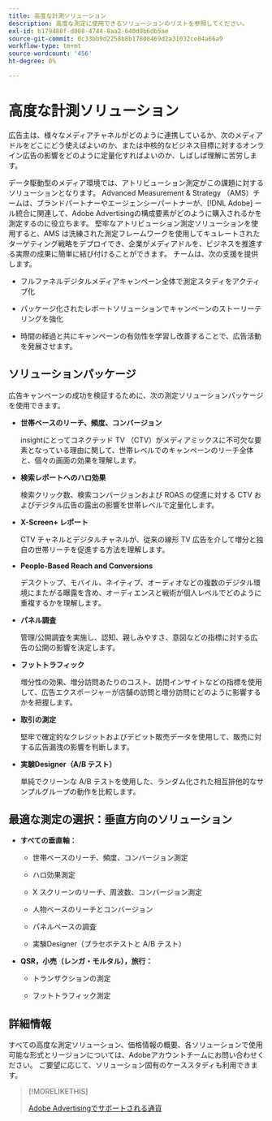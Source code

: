 ```yaml
---
title: 高度な計測ソリューション
description: 高度な測定に使用できるソリューションのリストを参照してください。
exl-id: b179488f-d008-4744-8aa2-640d0b6db5ae
source-git-commit: 0c33bb9d2258b8b17808469d2a31032ce84a66a9
workflow-type: tm+mt
source-wordcount: '456'
ht-degree: 0%

---
```


# 高度な計測ソリューション

広告主は、様々なメディアチャネルがどのように連携しているか、次のメディアドルをどこにどう使えばよいのか、または中核的なビジネス目標に対するオンライン広告の影響をどのように定量化すればよいのか、しばしば理解に苦労します。

データ駆動型のメディア環境では、アトリビューション測定がこの課題に対するソリューションとなります。 Advanced Measurement &amp; Strategy （AMS）チームは、ブランドパートナーやエージェンシーパートナーが、[!DNL Adobe] ール統合に関連して、Adobe Advertisingの構成要素がどのように購入されるかを測定するのに役立ちます。 堅牢なアトリビューション測定ソリューションを使用すると、AMS は洗練された測定フレームワークを使用してキュレートされたターゲティング戦略をデプロイでき、企業がメディアドルを、ビジネスを推進する実際の成果に簡単に結び付けることができます。 チームは、次の支援を提供します。

* フルファネルデジタルメディアキャンペーン全体で測定スタディをアクティブ化

* パッケージ化されたレポートソリューションでキャンペーンのストーリーテリングを強化

* 時間の経過と共にキャンペーンの有効性を学習し改善することで、広告活動を発展させます。

## ソリューションパッケージ

広告キャンペーンの成功を検証するために、次の測定ソリューションパッケージを使用できます。

* **世帯ベースのリーチ、頻度、コンバージョン**

  insightにとってコネクテッド TV （CTV）がメディアミックスに不可欠な要素となっている理由に関して、世帯レベルでのキャンペーンのリーチ全体と、個々の画面の効果を理解します。

* **検索レポートへのハロ効果**

  検索クリック数、検索コンバージョンおよび ROAS の促進に対する CTV およびデジタル広告の露出の影響を世帯レベルで定量化します。

* **X-Screen+ レポート**

  CTV チャネルとデジタルチャネルが、従来の線形 TV 広告を介して増分と独自の世帯リーチを促進する方法を理解します。

* **People-Based Reach and Conversions**

  デスクトップ、モバイル、ネイティブ、オーディオなどの複数のデジタル環境にまたがる曝露を含め、オーディエンスと戦術が個人レベルでどのように重複するかを理解します。

* **パネル調査**

  管理/公開調査を実施し、認知、親しみやすさ、意図などの指標に対する広告の公開の影響を決定します。

* **フットトラフィック**

  増分性の効果、増分訪問あたりのコスト、訪問インサイトなどの指標を使用して、広告エクスポージャーが店舗の訪問と増分訪問にどのように影響するかを把握します。

* **取引の測定**

  堅牢で確定的なクレジットおよびデビット販売データを使用して、販売に対する広告漏洩の影響を判断します。

* **実験Designer（A/B テスト）**

  単純でクリーンな A/B テストを使用した、ランダム化された相互排他的なサンプルグループの動作を比較します。

## 最適な測定の選択：垂直方向のソリューション

* **すべての垂直軸：**

   * 世帯ベースのリーチ、頻度、コンバージョン測定

   * ハロ効果測定

   * X スクリーンのリーチ、周波数、コンバージョン測定

   * 人物ベースのリーチとコンバージョン

   * パネルベースの調査

   * 実験Designer（プラセボテストと A/B テスト）

* **QSR，小売（レンガ・モルタル），旅行：**

   * トランザクションの測定

   * フットトラフィック測定

## 詳細情報

すべての高度な測定ソリューション、価格情報の概要、各ソリューションで使用可能な形式とリージョンについては、Adobeアカウントチームにお問い合わせください。 ご要望に応じて、ソリューション固有のケーススタディも利用できます。

>[!MORELIKETHIS]
>
>[Adobe Advertisingでサポートされる通貨 ](/help/dsp/currency.md)
